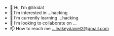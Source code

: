 - 👋 Hi, I’m @likidat
- 👀 I’m interested in ...hacking
- 🌱 I’m currently learning ...hacking
- 💞️ I’m looking to collaborate on ...
- 📫 How to reach me ...leakeydaniel2@gmail.com

<!---
likidat/likidat is a ✨ special ✨ repository because its `README.md` (this file) appears on your GitHub profile.
You can click the Preview link to take a look at your changes.
--->
